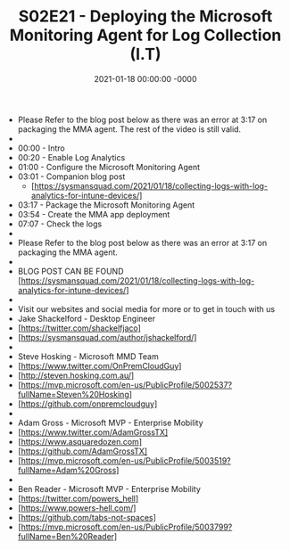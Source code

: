 ﻿---
layout: post
title: "S02E21 - Deploying the Microsoft Monitoring Agent for Log Collection (I.T)"
date: 2021-01-18 00:00:00 -0000
categories:
---

 * Please Refer to the blog post below as there was an error at 3:17 on packaging the MMA agent. The rest of the video is still valid.
 * 
 * 00:00 - Intro
 * 00:20 - Enable Log Analytics
 * 01:00 - Configure the Microsoft Monitoring Agent
 * 03:01 - Companion blog post
   - [https://sysmansquad.com/2021/01/18/collecting-logs-with-log-analytics-for-intune-devices/]
 * 03:17 - Package the Microsoft Monitoring Agent
 * 03:54 - Create the MMA app deployment
 * 07:07 - Check the logs
 * 
 * Please Refer to the blog post below as there was an error at 3:17 on packaging the MMA agent.
 * 
 * BLOG POST CAN BE FOUND [https://sysmansquad.com/2021/01/18/collecting-logs-with-log-analytics-for-intune-devices/]
 * 
 * Visit our websites and social media for more or to get in touch with us
 * Jake Shackelford - Desktop Engineer
 * [https://twitter.com/shackelfjaco]
 * [https://sysmansquad.com/author/jshackelford/]
 * 
 * Steve Hosking - Microsoft MMD Team
 * [https://www.twitter.com/OnPremCloudGuy]
 * [http://steven.hosking.com.au/]
 * [https://mvp.microsoft.com/en-us/PublicProfile/5002537?fullName=Steven%20Hosking]
 * [https://github.com/onpremcloudguy]
 * 
 * Adam Gross - Microsoft MVP - Enterprise Mobility
 * [https://www.twitter.com/AdamGrossTX]
 * [https://www.asquaredozen.com]
 * [https://github.com/AdamGrossTX]
 * [https://mvp.microsoft.com/en-us/PublicProfile/5003519?fullName=Adam%20Gross]
 * 
 * Ben Reader - Microsoft MVP - Enterprise Mobility
 * [https://twitter.com/powers_hell]
 * [https://www.powers-hell.com/]
 * [https://github.com/tabs-not-spaces]
 * [https://mvp.microsoft.com/en-us/PublicProfile/5003799?fullName=Ben%20Reader]
